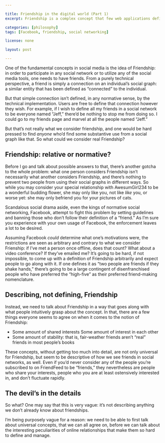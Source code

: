 ```yaml
---

title: Friendship in the digital world (Part 1)
excerpt: Friendship is a complex concept that few web applications define, leaving the users to make sense of what their relationships are in the digital world.

categories: [philosophy]
tags: [Facebook, friendship, social networking]

license: none

layout: post

---
```


One of the fundamental concepts in social media is the idea of Friendship: in order to participate in any social network or to utilize any of the social media tools, one needs to have friends. From a purely technical perspective, a friend is simply a connection on an individual’s social graph: a similar entity that has been defined as “connected” to the individual.

But that simple connection isn’t defined, in any normative sense, by the technical implementation. Users are free to define that connection however they wish. For example, if I wish to define all my friends in a social network to be everyone named “Jeff,” there’d be nothing to stop me from doing so. I could go to my friends page and marvel at all the people named “Jeff.”

But that’s not really what we consider friendship, and one would be hard pressed to find *anyone* who’d find some substantive use from a social graph like that. So what could we consider real Friendship?

## Friendship: relative or normative?

Before I go and talk about possible answers to that, there’s another gotcha to the whole problem: what one person considers Friendship isn’t necessarily what another considers Friendship, and there’s nothing to prevent two people from using their social graphs in different ways. So while you may consider your special relationship with AwesumGirl234 to be a wonderful budding flower, she may only like you, not like *like* you, or worse yet: she may only befriend you for your pictures of cats.

Scandalous social drama aside, even the kings of normative social networking, Facebook, attempt to fight this problem by setting guidelines and banning those who don’t follow their definition of a “friend.” As I’m sure you experience with your own usage of Facebook, the enforcement leaves a lot to be desired.

Assuming Facebook *could* determine what one’s motivations were, the restrictions are seen as arbitrary and contrary to what we consider Frienship: if I’ve met a person once offline, does that count? What about a video conference? If they’ve emailed me? It’s going to be hard, if not impossible, to come up with a definition of Friendship arbitrarily and expect people to go along with it. If one defines it as “two people are friends if they shake hands,” there’s going to be a large contingent of disenfranchised people who have preferred the “high-five” as their preferred friend-making nomenclature.

## Describing, not defining, Friendship

Instead, we need to talk about Friendship in a way that goes along with what people intuitively grasp about the concept. In that, there are a few things everyone seems to agree on when it comes to the notion of Friendship:

* Some amount of shared interests Some amount of interest in each other
* Some amount of stability: that is, fair-weather friends aren’t “real” friends in most people’s books

These concepts, without getting too much into detail, are not only universal for Friendship, but seem to be descriptive of how we see friends in social networks, as well. Even if you’d never consider any of the people you’re subscribed to on FriendFeed to be “friends,” they nevertheless are people who share your interests, people who you are at least ostensively interested in, and don’t fluctuate rapidly.

## The devil’s in the details

So what? One may say that this is very vague: it’s not describing anything we don’t already know about friendships.

I’m being purposely vague for a reason: we need to be able to first talk about universal concepts, that we can all agree on, before we can talk about the interesting peculiarities of online relationships that make them so hard to define and manage.

[1]: http://www.techcrunch.com/2008/09/15/facebook-isnt-a-social-network-and-dont-try-to-make-new-friends-there/ "Facebook Isn’t A Social Network. And Stop Trying to Make New Friends There"
